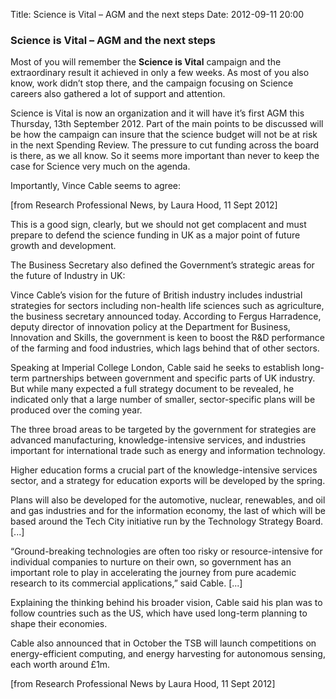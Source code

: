 Title: Science is Vital – AGM and the next steps
Date: 2012-09-11 20:00

### Science is Vital – AGM and the next steps


Most of you will remember the **Science is Vital** campaign and the extraordinary result it achieved in only a few weeks. As most of you also know, work didn’t stop there, and the campaign focusing on Science careers also gathered a lot of support and attention.

Science is Vital is now an organization and it will have it’s first AGM this Thursday, 13th September 2012. Part of the main points to be discussed will be how the campaign can insure that the science budget will not be at risk in the next Spending Review. The pressure to cut funding across the board is there, as we all know. So it seems more important than never to keep the case for Science very much on the agenda.

Importantly, Vince Cable seems to agree:



[from Research Professional News, by Laura Hood, 11 Sept 2012]

This is a good sign, clearly, but we should not get complacent and must prepare to defend the science funding in UK as a major point of future growth and development.

 

The Business Secretary also defined the Government’s strategic areas for the future of Industry in UK:

Vince Cable’s vision for the future of British industry includes industrial strategies for sectors including non-health life sciences such as agriculture, the business secretary announced today. According to Fergus Harradence, deputy director of innovation policy at the Department for Business, Innovation and Skills, the government is keen to boost the R&D performance of the farming and food industries, which lags behind that of other sectors.

Speaking at Imperial College London, Cable said he seeks to establish long-term partnerships between government and specific parts of UK industry. But while many expected a full strategy document to be revealed, he indicated only that a large number of smaller, sector-specific plans will be produced over the coming year.

The three broad areas to be targeted by the government for strategies are advanced manufacturing, knowledge-intensive services, and industries important for international trade such as energy and information technology.

Higher education forms a crucial part of the knowledge-intensive services sector, and a strategy for education exports will be developed by the spring.

Plans will also be developed for the automotive, nuclear, renewables, and oil and gas industries and for the information economy, the last of which will be based around the Tech City initiative run by the Technology Strategy Board. [...]

“Ground-breaking technologies are often too risky or resource-intensive for individual companies to nurture on their own, so government has an important role to play in accelerating the journey from pure academic research to its commercial applications,” said Cable. [...]

Explaining the thinking behind his broader vision, Cable said his plan was to follow countries such as the US, which have used long-term planning to shape their economies.

Cable also announced that in October the TSB will launch competitions on energy-efficient computing, and energy harvesting for autonomous sensing, each worth around £1m.

[from Research Professional News by Laura Hood, 11 Sept 2012]

 

 